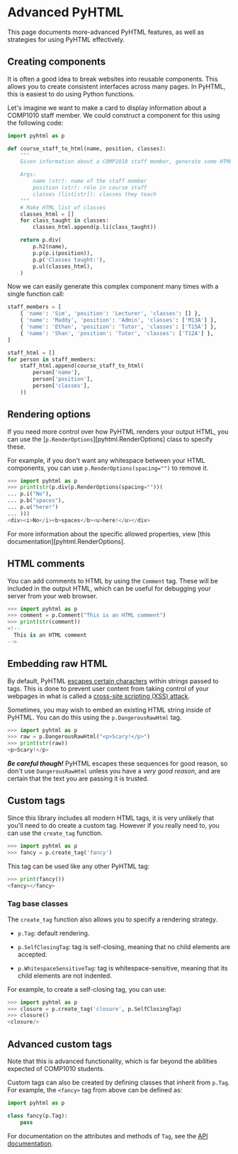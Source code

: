 # Advanced PyHTML

This page documents more-advanced PyHTML features, as well as strategies for
using PyHTML effectively.

## Creating components

It is often a good idea to break websites into reusable components. This allows
you to create consistent interfaces across many pages. In PyHTML, this is
easiest to do using Python functions.

Let's imagine we want to make a card to display information about a COMP1010
staff member. We could construct a component for this using the following code:

```py
import pyhtml as p

def course_staff_to_html(name, position, classes):
    """
    Given information about a COMP1010 staff member, generate some HTML.

    Args:
        name (str): name of the staff member
        position (str): role in course staff
        classes (list[str]): classes they teach
    """
    # Make HTML list of classes
    classes_html = []
    for class_taught in classes:
        classes_html.append(p.li(class_taught))

    return p.div(
        p.h2(name),
        p.p(p.i(position)),
        p.p('Classes taught:'),
        p.ul(classes_html),
    )

```

Now we can easily generate this complex component many times with a single
function call:

```py
staff_members = [
    { 'name': 'Sim', 'position': 'Lecturer', 'classes': [] },
    { 'name': 'Maddy', 'position': 'Admin', 'classes': ['M13A'] },
    { 'name': 'Ethan', 'position': 'Tutor', 'classes': ['T15A'] },
    { 'name': 'Shan', 'position': 'Tutor', 'classes': ['T12A'] },
]

staff_html = []
for person in staff_members:
    staff_html.append(course_staff_to_html(
        person['name'],
        person['position'],
        person['classes'],
    ))
```

## Rendering options

If you need more control over how PyHTML renders your output HTML, you can use
the [`p.RenderOptions`][pyhtml.RenderOptions] class to specify these.

For example, if you don't want any whitespace between your HTML components,
you can use `p.RenderOptions(spacing="")` to remove it.

```py
>>> import pyhtml as p
>>> print(str(p.div(p.RenderOptions(spacing=""))(
... p.i("No"),
... p.b("spaces"),
... p.u("here!")
... )))
<div><i>No</i><b>spaces</b><u>here!</u></div>

```

For more information about the specific allowed properties, view
[this documentation][pyhtml.RenderOptions].

## HTML comments

You can add comments to HTML by using the `Comment` tag. These will be included
in the output HTML, which can be useful for debugging your server from your web
browser.

```py
>>> import pyhtml as p
>>> comment = p.Comment("This is an HTML comment")
>>> print(str(comment))
<!--
  This is an HTML comment
-->

```

## Embedding raw HTML

By default, PyHTML [escapes certain characters](https://www.w3schools.com/html/html_entities.asp)
within strings passed to tags. This is done to prevent user content from taking
control of your webpages in what is called a
[cross-site scripting (XSS) attack](https://owasp.org/www-community/attacks/xss/).

Sometimes, you may wish to embed an existing HTML string inside of PyHTML. You
can do this using the `p.DangerousRawHtml` tag.

```py
>>> import pyhtml as p
>>> raw = p.DangerousRawHtml("<p>Scary!</p>")
>>> print(str(raw))
<p>Scary!</p>

```

***Be careful though!*** PyHTML escapes these sequences for good reason, so
don't use `DangerousRawHtml` unless you have a *very good reason*, and are
certain that the text you are passing it is trusted.

## Custom tags

Since this library includes all modern HTML tags, it is very unlikely that
you'll need to do create a custom tag. However if you really need to, you can
use the `create_tag` function.

```py
>>> import pyhtml as p
>>> fancy = p.create_tag('fancy')

```

This tag can be used like any other PyHTML tag:

```py
>>> print(fancy())
<fancy></fancy>

```

### Tag base classes

The `create_tag` function also allows you to specify a rendering strategy.

* `p.Tag`: default rendering.

* `p.SelfClosingTag`: tag is self-closing, meaning that no child elements are
  accepted.

* `p.WhitespaceSensitiveTag`: tag is whitespace-sensitive, meaning that its
  child elements are not indented.

For example, to create a self-closing tag, you can use:

```py
>>> import pyhtml as p
>>> closure = p.create_tag('closure', p.SelfClosingTag)
>>> closure()
<closure/>

```

## Advanced custom tags

Note that this is advanced functionality, which is far beyond the abilities
expected of COMP1010 students.

Custom tags can also be created by defining classes that inherit from `p.Tag`.
For example, the `<fancy>` tag from above can be defined as:

```py
import pyhtml as p

class fancy(p.Tag):
    pass
```

For documentation on the attributes and methods of `Tag`, see the
[API documentation](../api.md).
